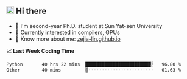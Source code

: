 ## <img height="20" src='https://qpluspicture.oss-cn-beijing.aliyuncs.com/6LjjQA/Hi.gif' alt='Hi' width="20"/> Hi there

<!-- profile views -->
<!-- , I'm a Github member for  -->
<!-- ![Years Badge](https://badges.pufler.dev/years/zejia-lin). -->
<!-- and the number of visitors for this page is  -->
<!-- ![](https://komarev.com/ghpvc/?username=zejia-lin&color=blue&label=PROFILE+VIEWS). -->

- 🌱 I'm second-year Ph.D. student at Sun Yat-sen University
- 🤔 Currently interested in compilers, GPUs
- 📖 Know more about me: [zejia-lin.github.io](https://zejia-lin.github.io/)

**📈 Last Week Coding Time**

<!--START_SECTION:waka-->

```txt
Python       40 hrs 22 mins  ████████████████████████░   96.80 %
Other        40 mins         ▒························   01.63 %
```

<!--END_SECTION:waka-->

<!-- ![](https://github-readme-stats.vercel.app/api?username=zeege-0&show_icons=true&include_all_commits=true) -->

<!-- <a href="https://github.com/anuraghazra/github-readme-stats">
  <img align="center" src="https://github-readme-stats.vercel.app/api?username=zeege-0&show_icons=true&theme=buefy" />
</a>
<a href="https://github.com/anuraghazra/convoychat">
  <img align="center" src="https://github-readme-stats.vercel.app/api/top-langs/?username=zeege-0&layout=compact" />
</a>
-->

<!-- <div align="center"> <img src="https://stats.justsong.cn/api/leetcode?id=zejia-lin&cn=true"> </div>-->


<!--
**Zeege-0/zeege-0** is a ✨ _special_ ✨ repository because its `README.md` (this file) appears on your GitHub profile.

Here are some ideas to get you started:

- 🔭 I’m currently working on ...
- 🌱 I’m currently learning ...
- 👯 I’m looking to collaborate on ...
- 🤔 I’m looking for help with ...
- 💬 Ask me about ...
- 📫 How to reach me: ...
- 😄 Pronouns: ...
- ⚡ Fun fact: ...
-->
